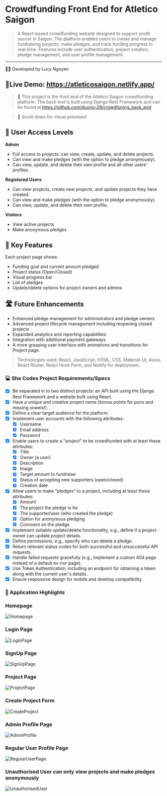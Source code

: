 # Crowdfunding Front End for Atletico Saigon
> A React-based crowdfunding website designed to support youth soccer in Saigon. The platform enables users to create and manage fundraising projects, make pledges, and track funding progress in real-time. Features include user authentication, project creation, pledge management, and user profile management.       
---
 👩‍💻 Developed by Lucy Nguyen

## 🚀Live Demo: <https://atleticosaigon.netlify.app/>

> 🔗 This project is the front end of the Atletico Saigon crowdfunding platform. The back end is built using Django Rest Framework and can be found at <https://github.com/duong-28/crowdfuning_back_end>

> 📸 Scroll down for visual previews!

## 🔐 User Access Levels
**Admin**
- Full access to projects: can view, create, update, and delete projects.
- Can view and make pledges (with the option to pledge anonymously).
- Can view, update, and delete their own profile and all other users' profiles.

**Registered Users**
- Can view projects, create new projects, and update projects they have created.
- Can view and make pledges (with the option to pledge anonymously).
- Can view, update, and delete their own profile.

**Visitors**
- View active projects
- Make anonymous pledges

## 🌟 Key Features
Each project page shows:
- Funding goal and current amount pledged
- Project status (Open/Closed)
- Visual progress bar
- List of pledges
- Update/delete options for project owners and admins

## 🛣️ Future Enhancements
- Enhanced pledge management for administrators and pledge owners
- Advanced project lifecycle management including reopening closed projects
- Expanded analytics and reporting capabilities
- Integration with additional payment gateways
- A more grasping user interface with animations and transitions for Project page.

> Technologies used: React, JavaScript, HTML, CSS, Material-UI, Axios, React Router, React Hook Form, and Netlify for deployment.

### 💻 She Codes Project Requirements/Specs

- [x] Be separated in to two distinct projects: an API built using the Django Rest Framework and a website built using React.
- [x] Have a unique and creative project name (bonus points for puns and missing vowels!).
- [x] Define a clear target audience for the platform.
- [x] Implement user accounts with the following attributes:
    - [x] Username
    - [x] Email address
    - [x] Password
- [x] Enable users to create a "project" to be crowdfunded with at least these attributes:
    - [x] Title
    - [x] Owner (a user)
    - [x] Description
    - [x] Image
    - [x] Target amount to fundraise
    - [x] Status of accepting new supporters (open/closed)
    - [x] Creation date
- [x] Allow users to make "pledges" to a project, including at least these attributes:
    - [x] Amount
    - [x] The project the pledge is for
    - [x] The supporter/user (who created the pledge)
    - [x] Option for anonymous pledging
    - [x] Comment on the pledge
- [x] Implement suitable update/delete functionality, e.g., define if a project owner can update project details.
- [x] Define permissions, e.g., specify who can delete a pledge.
- [x] Return relevant status codes for both successful and unsuccessful API requests.
- [x] Handle failed requests gracefully (e.g., implement a custom 404 page instead of a default ev rror page).
- [x] Use Token Authentication, including an endpoint for obtaining a token along with the current user's details.
- [x] Ensure responsive design for mobile and desktop compatibility.

### 📸 Application Highlights

### Homepage
![Homepage](public/photos/Homepage.png)

### Login Page
![LoginPage](public/photos/LoginPage.png)

### SignUp Page
![SignUpPage](public/photos/SignUpForm.png)

### Project Page
![ProjectPage](public/photos/ProjectPageAdmin.png)

### Create Project Form
![CreateProject](public/photos/CreateProjectForm.png)

### Admin Profile Page
![AdminProfile](public/photos/UserProfileAdmin.png)

### Regular User Profile Page
![RegularUserPage](public/photos/UserProfileRegular.png)

### Unauthorised User can only view projects and make pledges anonymously
![UnauthorisedUser](<public/photos/Unauthorised user.png>)